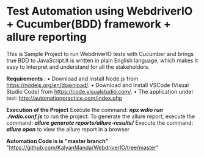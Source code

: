 # Test Automation using WebdriverIO + Cucumber(BDD) framework + allure reporting

 This is Sample Project to run WebdriverIO tests with Cucumber and brings true BDD to JavaScript.It is written in plain English language, which makes it easy to interpret and understand for all the stakeholders.

**Requirements**  :
•	Download and install Node.js from https://nodejs.org/en/download/.
•	Download and install VSCode (Visual Studio Code) from https://code.visualstudio.com/.
•	The application under test: http://automationpractice.com/index.php
  
  **Execution of the Project**
  Execute the command: _**npx wdio run ./wdio.conf.js**_ to run the project.
  To generate the allure report, execute the command: _**allure generate reports/allure-results/**_
  Execute the command: _**allure open**_ to view the allure report in a browser
  
  **Automation Code is is "master branch"** 
  "https://github.com/KalyanManda/WebdriverIO/tree/master"

  
